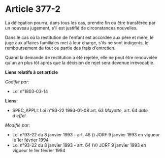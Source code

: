 # Article 377-2

La délégation pourra, dans tous les cas, prendre fin ou être transférée par un nouveau jugement, s'il est justifié de
circonstances nouvelles.

Dans le cas où la restitution de l'enfant est accordée aux père et mère, le juge aux affaires familiales met à leur charge,
s'ils ne sont indigents, le remboursement de tout ou partie des frais d'entretien.

Quand la demande de restitution a été rejetée, elle ne peut être renouvelée qu'un an plus tôt après que la décision de rejet
sera devenue irrévocable.

**Liens relatifs à cet article**

_Codifié par_:

  - Loi n°1803-03-14

**Liens**:

  - SPEC_APPLI: Loi n°93-22 1993-01-08 art. 63 *Mayotte*, art. 64 *date d'effet*

_Modifié par_:

  - Loi n°93-22 du 8 janvier 1993 - art. 48 () JORF 9 janvier 1993 en vigueur le 1er février 1994
  - Loi n°93-22 du 8 janvier 1993 - art. 64 (V) JORF 9 janvier 1993 en vigueur le 1er février 1994
